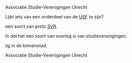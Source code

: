 Associatie Studie-Verenigingen Utrecht

Lijkt iets van een onderdeel van de [USF](concepten/organisaties/USF.md) te zijn?

een soort van proto [SVR](concepten/organisaties/SVR.md).

In dat het een soort van overleg is van studieverenigingen.

iig in de binnenstad.

Associatie Studie-Verenigingen Utrecht
